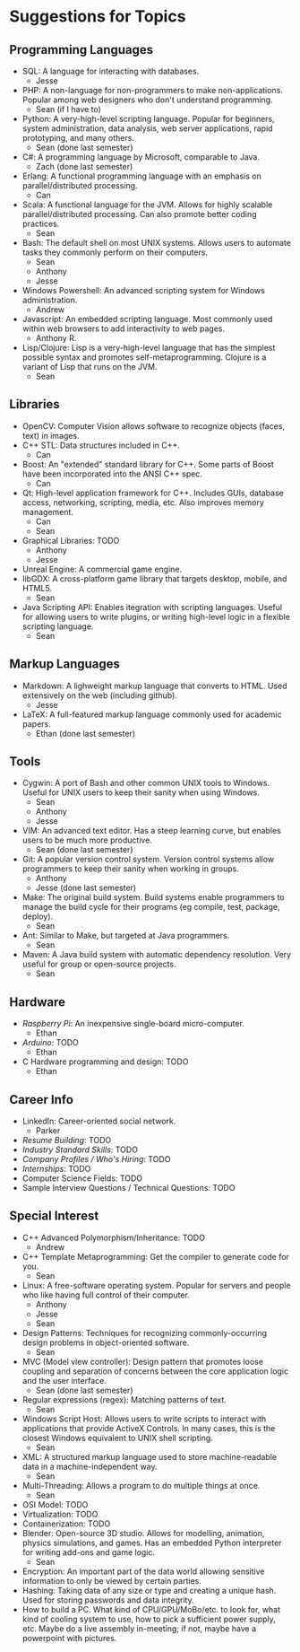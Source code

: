 # Suggestions for Topics

## Programming Languages

- SQL: A language for interacting with databases.
  - Jesse
- PHP: A non-language for non-programmers to make non-applications.
Popular among web designers who don't understand programming.
  - Sean (if I have to)
- Python: A very-high-level scripting language.
Popular for beginners, system administration, data analysis,
web server applications, rapid prototyping, and many others.
  - Sean (done last semester)
- C#: A programming language by Microsoft, comparable to Java.
  - Zach (done last semester)
- Erlang: A functional programming language with an emphasis on
parallel/distributed processing.
  - Can
- Scala: A functional language for the JVM.
Allows for highly scalable parallel/distributed processing.
Can also promote better coding practices.
  - Sean
- Bash: The default shell on most UNIX systems.
Allows users to automate tasks they commonly perform on their computers.
  - Sean
  - Anthony
  - Jesse
- Windows Powershell: An advanced scripting system for Windows administration.
  - Andrew
- Javascript: An embedded scripting language.
Most commonly used within web browsers to add interactivity to web pages.
  - Anthony R.
- Lisp/Clojure: Lisp is a very-high-level language that has the simplest possible
syntax and promotes self-metaprogramming.
Clojure is a variant of Lisp that runs on the JVM.
  - Sean


## Libraries
- OpenCV: Computer Vision allows software to recognize
objects (faces, text) in images.
- C++ STL: Data structures included in C++.
  - Can
- Boost: An "extended" standard library for C++.
Some parts of Boost have been incorporated into the ANSI C++ spec.
  - Can
- Qt: High-level application framework for C++.
Includes GUIs, database access, networking, scripting, media, etc.
Also improves memory management.
  - Can
  - Sean
- Graphical Libraries: TODO
  - Anthony
  - Jesse
- Unreal Engine: A commercial game engine.
- libGDX: A cross-platform game library that targets desktop, mobile, and HTML5.
  - Sean
- Java Scripting API: Enables itegration with scripting languages.
Useful for allowing users to write plugins, or writing high-level logic in a flexible scripting language.
  - Sean


## Markup Languages
- Markdown: A lighweight markup language that converts to HTML.
Used extensively on the web (including github).
  - Jesse
- LaTeX: A full-featured markup language commonly used for academic papers.
  - Ethan (done last semester)


## Tools
- Cygwin: A port of Bash and other common UNIX tools to Windows.
Useful for UNIX users to keep their sanity when using Windows.
  - Sean
  - Anthony
  - Jesse
- VIM: An advanced text editor.
Has a steep learning curve, but enables users to be much more productive.
  - Sean (done last semester)
- Git: A popular version control system.
Version control systems allow programmers to keep their sanity when working in groups.
  - Anthony
  - Jesse (done last semester)
- Make: The original build system.
Build systems enable programmers to manage the build cycle for their programs
(eg compile, test, package, deploy).
  - Sean
- Ant: Similar to Make, but targeted at Java programmers.
  - Sean
- Maven: A Java build system with automatic dependency resolution.
Very useful for group or open-source projects.
  - Sean


## Hardware
- *Raspberry Pi*: An inexpensive single-board micro-computer.
  - Ethan
- *Arduino*: TODO
  - Ethan
- C Hardware programming and design: TODO
  - Ethan


## Career Info
- LinkedIn: Career-oriented social network.
  - Parker
- *Resume Building*: TODO
- *Industry Standard Skills*: TODO
- *Company Profiles / Who's Hiring*: TODO
- *Internships*: TODO
- Computer Science Fields: TODO
- Sample Interview Questions / Technical Questions: TODO


## Special Interest
- C++ Advanced Polymorphism/Inheritance: TODO
  - Andrew
- C++ Template Metaprogramming: Get the compiler to generate code for you.
  - Sean
- Linux: A free-software operating system.
Popular for servers and people who like having full control of their computer.
  - Anthony
  - Jesse
  - Sean
- Design Patterns: Techniques for recognizing commonly-occurring design problems in object-oriented software.
  - Sean
- MVC (Model view controller): Design pattern that promotes loose coupling and
separation of concerns between the core application logic and the user interface.
  - Sean (done last semester)
- Regular expressions (regex): Matching patterns of text.
  - Sean
- Windows Script Host: Allows users to write scripts to interact
with applications that provide ActiveX Controls.
In many cases, this is the closest Windows equivalent to UNIX shell scripting.
  - Sean
- XML: A structured markup language used to store
machine-readable data in a machine-independent way.
  - Sean
- Multi-Threading: Allows a program to do multiple things at once.
  - Sean
- OSI Model: TODO
- Virtualization: TODO
- Containerization: TODO
- Blender: Open-source 3D studio.
Allows for modelling, animation, physics simulations, and games.
Has an embedded Python interpreter for writing add-ons and game logic.
  - Sean
- Encryption:
An important part of the data world allowing sensitive information to only be viewed by certain parties.
- Hashing:
Taking data of any size or type and creating a unique hash. Used for storing passwords and data integrity.
- How to build a PC. What kind of CPU/GPU/MoBo/etc. to look for, what kind of cooling system to use, how to pick a sufficient power supply, etc. Maybe do a live assembly in-meeting; if not, maybe have a powerpoint with pictures.
